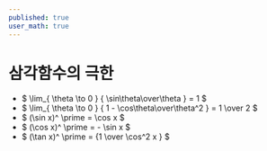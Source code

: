 ```yaml
---
published: true
user_math: true
---
```

# 삼각함수의 극한
- $ \lim_{ \theta \to 0 } { \sin\theta\over\theta } = 1 $
- $ \lim_{ \theta \to 0 } { 1 - \cos\theta\over\theta^2 } = 1 \over 2 $
- $ (\sin x)^ \prime = \cos x $
- $ (\cos x)^ \prime = - \sin x $
- $ (\tan x)^ \prime =  {1 \over \cos^2 x } $
